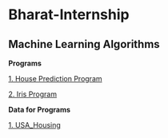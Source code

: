 # Bharat-Internship

## Machine Learning Algorithms

**Programs**

[1. House Prediction Program](https://github.com/karthikeyan-2005/Bharat-Internship/blob/main/Programs/House%20Prediction%20Program.ipynb)

[2. Iris Program]()

**Data for Programs**

[1. USA_Housing]()
